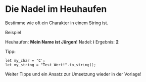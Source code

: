 # Die Nadel im Heuhaufen
Bestimme wie oft ein Charakter in einem String ist.

Beispiel

Heuhaufen: **Mein Name ist Jürgen!**
Nadel: **i**
Ergebnis: **2**

Tipp:
```
let my_char = 'C';
let my_string = "Test Wert!".to_string();
```

Weiter Tipps und ein Ansatz zur Umsetzung wieder in der Vorlage!